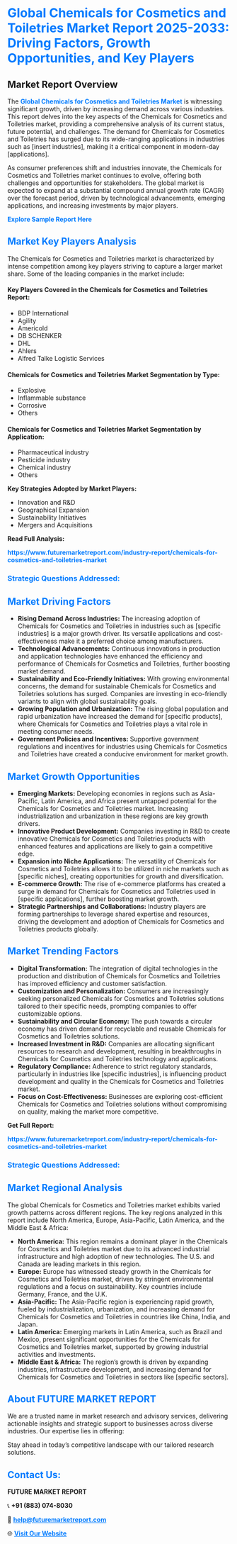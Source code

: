 <h1 style="color: #007BFF;">Global Chemicals for Cosmetics and Toiletries Market Report 2025-2033: Driving Factors, Growth Opportunities, and Key Players</h1>

<section id="overview">
<h2>Market Report Overview</h2>
<p>The <a href="https://www.futuremarketreport.com/industry-report/chemicals-for-cosmetics-and-toiletries-market" style="color: #007BFF; text-decoration: none;"><strong>Global Chemicals for Cosmetics and Toiletries Market</strong></a> is witnessing significant growth, driven by increasing demand across various industries. This report delves into the key aspects of the Chemicals for Cosmetics and Toiletries market, providing a comprehensive analysis of its current status, future potential, and challenges. The demand for Chemicals for Cosmetics and Toiletries has surged due to its wide-ranging applications in industries such as [insert industries], making it a critical component in modern-day [applications].</p>
<p>As consumer preferences shift and industries innovate, the Chemicals for Cosmetics and Toiletries market continues to evolve, offering both challenges and opportunities for stakeholders. The global market is expected to expand at a substantial compound annual growth rate (CAGR) over the forecast period, driven by technological advancements, emerging applications, and increasing investments by major players.</p>
</section>

<section id="overview">
<p><a href="https://www.futuremarketreport.com/request-sample/reportId=32136" style="color: #007BFF; text-decoration: none;"><strong>Explore Sample Report Here</strong></a></p>
</section>

<section id="key-players">
<h2 style="color: #007BFF;">Market Key Players Analysis</h2>
<p>The Chemicals for Cosmetics and Toiletries market is characterized by intense competition among key players striving to capture a larger market share. Some of the leading companies in the market include:</p>
<h4>Key Players Covered in the Chemicals for Cosmetics and Toiletries Report:</h4>
<ul><li>BDP International</li><li>Agility</li><li>Americold</li><li>DB SCHENKER</li><li>DHL</li><li>Ahlers</li><li>Alfred Talke Logistic Services</li></ul>
<h4>Chemicals for Cosmetics and Toiletries Market Segmentation by Type:</h4>
<ul><li>Explosive</li><li>Inflammable substance</li><li>Corrosive</li><li>Others</li></ul>

<h4>Chemicals for Cosmetics and Toiletries Market Segmentation by Application:</h4>
<ul><li>Pharmaceutical industry</li><li>Pesticide industry</li><li>Chemical industry</li><li>Others</li></ul>
<p><strong>Key Strategies Adopted by Market Players:</strong></p>
<ul>
<li>Innovation and R&D</li>
<li>Geographical Expansion</li>
<li>Sustainability Initiatives</li>
<li>Mergers and Acquisitions</li>
</ul>
</section>

<section>
<p><strong>Read Full Analysis: </strong></p><a href="https://www.futuremarketreport.com/industry-report/chemicals-for-cosmetics-and-toiletries-market" style="color: #007BFF; text-decoration: none;"><strong>https://www.futuremarketreport.com/industry-report/chemicals-for-cosmetics-and-toiletries-market</strong></a>
<h3 style="color: #007BFF;">Strategic Questions Addressed:</h3>
</section>

<section id="driving-factors">
<h2 style="color: #007BFF;">Market Driving Factors</h2>
<ul>
<li><strong>Rising Demand Across Industries:</strong> The increasing adoption of Chemicals for Cosmetics and Toiletries in industries such as [specific industries] is a major growth driver. Its versatile applications and cost-effectiveness make it a preferred choice among manufacturers.</li>
<li><strong>Technological Advancements:</strong> Continuous innovations in production and application technologies have enhanced the efficiency and performance of Chemicals for Cosmetics and Toiletries, further boosting market demand.</li>
<li><strong>Sustainability and Eco-Friendly Initiatives:</strong> With growing environmental concerns, the demand for sustainable Chemicals for Cosmetics and Toiletries solutions has surged. Companies are investing in eco-friendly variants to align with global sustainability goals.</li>
<li><strong>Growing Population and Urbanization:</strong> The rising global population and rapid urbanization have increased the demand for [specific products], where Chemicals for Cosmetics and Toiletries plays a vital role in meeting consumer needs.</li>
<li><strong>Government Policies and Incentives:</strong> Supportive government regulations and incentives for industries using Chemicals for Cosmetics and Toiletries have created a conducive environment for market growth.</li>
</ul>
</section>

<section id="growth-opportunities">
<h2 style="color: #007BFF;">Market Growth Opportunities</h2>
<ul>
<li><strong>Emerging Markets:</strong> Developing economies in regions such as Asia-Pacific, Latin America, and Africa present untapped potential for the Chemicals for Cosmetics and Toiletries market. Increasing industrialization and urbanization in these regions are key growth drivers.</li>
<li><strong>Innovative Product Development:</strong> Companies investing in R&D to create innovative Chemicals for Cosmetics and Toiletries products with enhanced features and applications are likely to gain a competitive edge.</li>
<li><strong>Expansion into Niche Applications:</strong> The versatility of Chemicals for Cosmetics and Toiletries allows it to be utilized in niche markets such as [specific niches], creating opportunities for growth and diversification.</li>
<li><strong>E-commerce Growth:</strong> The rise of e-commerce platforms has created a surge in demand for Chemicals for Cosmetics and Toiletries used in [specific applications], further boosting market growth.</li>
<li><strong>Strategic Partnerships and Collaborations:</strong> Industry players are forming partnerships to leverage shared expertise and resources, driving the development and adoption of Chemicals for Cosmetics and Toiletries products globally.</li>
</ul>
</section>

<section id="trending-factors">
<h2 style="color: #007BFF;">Market Trending Factors</h2>
<ul>
<li><strong>Digital Transformation:</strong> The integration of digital technologies in the production and distribution of Chemicals for Cosmetics and Toiletries has improved efficiency and customer satisfaction.</li>
<li><strong>Customization and Personalization:</strong> Consumers are increasingly seeking personalized Chemicals for Cosmetics and Toiletries solutions tailored to their specific needs, prompting companies to offer customizable options.</li>
<li><strong>Sustainability and Circular Economy:</strong> The push towards a circular economy has driven demand for recyclable and reusable Chemicals for Cosmetics and Toiletries solutions.</li>
<li><strong>Increased Investment in R&D:</strong> Companies are allocating significant resources to research and development, resulting in breakthroughs in Chemicals for Cosmetics and Toiletries technology and applications.</li>
<li><strong>Regulatory Compliance:</strong> Adherence to strict regulatory standards, particularly in industries like [specific industries], is influencing product development and quality in the Chemicals for Cosmetics and Toiletries market.</li>
<li><strong>Focus on Cost-Effectiveness:</strong> Businesses are exploring cost-efficient Chemicals for Cosmetics and Toiletries solutions without compromising on quality, making the market more competitive.</li>
</ul>
</section>

<section>
<p><strong>Get Full Report: </strong></p><a href="https://www.futuremarketreport.com/industry-report/chemicals-for-cosmetics-and-toiletries-market" style="color: #007BFF; text-decoration: none;"><strong>https://www.futuremarketreport.com/industry-report/chemicals-for-cosmetics-and-toiletries-market</strong></a>
<h3 style="color: #007BFF;">Strategic Questions Addressed:</h3>
</section>


<section id="regional-analysis">
<h2 style="color: #007BFF;">Market Regional Analysis</h2>
<p>The global Chemicals for Cosmetics and Toiletries market exhibits varied growth patterns across different regions. The key regions analyzed in this report include North America, Europe, Asia-Pacific, Latin America, and the Middle East & Africa:</p>
<ul>
<li><strong>North America:</strong> This region remains a dominant player in the Chemicals for Cosmetics and Toiletries market due to its advanced industrial infrastructure and high adoption of new technologies. The U.S. and Canada are leading markets in this region.</li>
<li><strong>Europe:</strong> Europe has witnessed steady growth in the Chemicals for Cosmetics and Toiletries market, driven by stringent environmental regulations and a focus on sustainability. Key countries include Germany, France, and the U.K.</li>
<li><strong>Asia-Pacific:</strong> The Asia-Pacific region is experiencing rapid growth, fueled by industrialization, urbanization, and increasing demand for Chemicals for Cosmetics and Toiletries in countries like China, India, and Japan.</li>
<li><strong>Latin America:</strong> Emerging markets in Latin America, such as Brazil and Mexico, present significant opportunities for the Chemicals for Cosmetics and Toiletries market, supported by growing industrial activities and investments.</li>
<li><strong>Middle East & Africa:</strong> The region’s growth is driven by expanding industries, infrastructure development, and increasing demand for Chemicals for Cosmetics and Toiletries in sectors like [specific sectors].</li>
</ul>
</section>

<footer>
<h2 style="color: #007BFF;">About FUTURE MARKET REPORT</h2>
<p>We are a trusted name in market research and advisory services, delivering actionable insights and strategic support to businesses across diverse industries. Our expertise lies in offering:</p>

<p>Stay ahead in today’s competitive landscape with our tailored research solutions.</p>

<h2 style="color: #007BFF;">Contact Us:</h2>
<p><strong>FUTURE MARKET REPORT</strong></p>
<p>📞 <strong>+91 (883) 074-8030</strong></p>
<p>📧 <strong><a href="mailto:help@futuremarketreport.com" style="color: #007BFF;">help@futuremarketreport.com</a></strong></p>
<p>🌐 <strong><a href="https://www.futuremarketreport.com/" style="color: #007BFF;">Visit Our Website</a></strong></p>
</footer>
